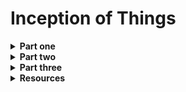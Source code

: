 <h1>Inception of Things</h1>

<details>
<summary><b>Part one</b></summary>
<br>

We need to set up two virtual machines with *vagrant*:
<ul>
	<li>first one as <b>Server</b> (-> sufixed with 'S')</li>
	<li> second as <b>Server Worker</b> (-> sufixed with 'SW')</li>
</ul>

We must have dedicated IP on <b>eth1</b> interface:
<ul>
	<li>Server will be on <b>192.168.56.110</b></li>
	<li>Worker will be on <b>192.168.56.111</b></li>
</ul>

We also must be able to connect with ssh on both machine with <b>no password</b>.

After doing that, we have to setup k3s cluster:<br>
<img src ="./p1/Docs/Kub_cluster_map.png"/><br>


<br>
</details>
<details>
<summary><b>Part two</b></summary>
<h2><a href="https://kubernetes.io/fr/">Kubernetes</a></h2>

We have to install <b>K3s</b> respectively in <b>controller mode</b> and <b>agent mode</b> (server and worker).

</details>
<details>
<summary><b>Part three</b></summary>
</details>

<details>
<summary><b>Resources</b></summary>
<ul>
	<details>
		<summary>Vagrant</summary>
		<ul>
			<li><a href="https://www.vagrantup.com/">Vagrant</a></li>
			<li><a href="https://developer.hashicorp.com/vagrant/docs/vagrantfile">vagrantfile</a></li>
		</ul>
	</details>
	<details>
		<summary>Kubernetes</summary>
		<ul>
			<li><a href="https://kubernetes.io/fr/docs/tasks/tools/install-kubectl/">kubectl<a>
		</ul>
	</details>
</ul>
</details>